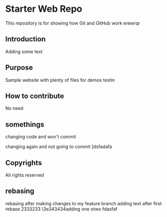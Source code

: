 # Starter Web Repo

This repository is for showing how Git and GitHub work
erewrqr

## Introduction

Adding some text

## Purpose

Sample website with plenty of files for demos
testin


## How to contribute
No need

## somethings

changing code and won't commit

changing again and not going to commit
]dsfadafa

## Copyrights
All rights reserved


## rebasing
rebasing after making changes to my feature branch
adding text after first rebase
2333233
\3e343434adding one otwo
fdasfaf
